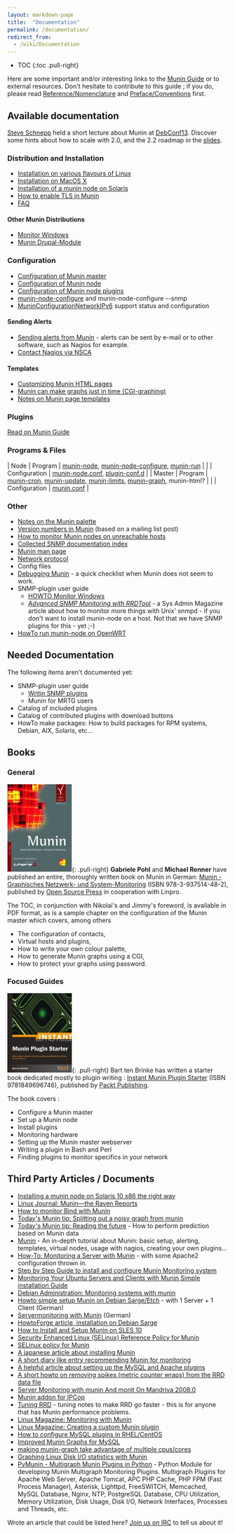```yaml
---
layout: markdown-page
title:  "Documentation"
permalink: /documentation/
redirect_from:
  - /wiki/Documentation
---
```


* TOC
{:toc .pull-right}

Here are some important and/or interesting links to the [Munin Guide](http://guide.munin-monitoring.org/) or to external
resources. Don't hesitate to contribute to this guide ; if you do, please read [Reference/Nomenclature](https://munin.readthedocs.org/en/latest/reference/nomenclature.html)
and [Preface/Conventions](https://munin.readthedocs.org/en/latest/preface/conventions.html) first.

## Available documentation
[Steve Schnepp](/community/#steve-schnepp-developer-project-admin) held a short lecture about Munin at
[​DebConf13](http://debconf13.debconf.org/). Discover some hints about how to scale with 2.0, and the 2.2 roadmap in the
[​slides](http://snide.free.fr/munin/dc13/).

### Distribution and Installation
- [Installation on various flavours of Linux](http://munin-monitoring.org/wiki/MuninInstallationLinux)
- [Installation on MacOS X](http://munin-monitoring.org/wiki/MuninInstallationDarwin)
- [Installation of a munin node on Solaris](http://munin-monitoring.org/wiki/MuninInstallationSolaris)
- [How to enable TLS in Munin](http://munin-monitoring.org/wiki/MuninConfigurationNetworkTLS)
- [FAQ](http://munin-monitoring.org/wiki/faq)

#### Other Munin Distributions
- [Monitor Windows](http://munin-monitoring.org/wiki/HowToMonitorWindows)
- [Munin Drupal-Module](https://drupal.org/project/munin)

### Configuration
- [Configuration of Munin master](http://munin-monitoring.org/wiki/munin.conf)
- [Configuration of Munin node](http://munin-monitoring.org/wiki/munin-node.conf)
- [​Configuration of Munin node plugins](https://munin.readthedocs.org/en/latest/plugin/use.html#configuring")
- [munin-node-configure](http://munin-monitoring.org/wiki/munin-node-configure) and munin-node-configure --snmp
- [MuninConfigurationNetworkIPv6](http://munin-monitoring.org/wiki/MuninConfigurationNetworkIPv6) support status and configuration

#### Sending Alerts
- [Sending alerts from Munin](http://munin-monitoring.org/wiki/HowToContact) - alerts can be sent by e-mail or to other software, such as Nagios for example.
- [Contact Nagios via NSCA](http://munin-monitoring.org/wiki/HowToContactNagios)

#### Templates
- [Customizing Munin HTML pages](http://munin-monitoring.org/wiki/Munin_additional_templates)
- [Munin can make graphs just in time (CGI-graphing)](http://munin-monitoring.org/wiki/MuninConfigurationMasterCGI)
- [Notes on Munin page templates](http://munin-monitoring.org/wiki/MuninTemplates)

### Plugins
[Read on Munin Guide](http://munin-monitoring.org/wiki/plugins)

### Programs & Files

| Node   | Program       | [munin-node](http://munin-monitoring.org/wiki/munin-node), [munin-node-configure](http://munin-monitoring.org/wiki/munin-node-configure), [munin-run](http://munin-monitoring.org/wiki/munin-run) |
|        | Configuration | [munin-node.conf](http://munin-monitoring.org/wiki/munin-node.conf), [plugin-conf.d](http://munin-monitoring.org/wiki/plugin-conf.d) |
| Master | Program       | [munin-cron](http://munin-monitoring.org/wiki/munin-cron), [munin-update](http://munin-monitoring.org/wiki/munin-update), [munin-limits](http://munin-monitoring.org/wiki/munin-limits), [munin-graph](http://munin-monitoring.org/wiki/munin-graph), munin-html? |
|        | Configuration | [munin.conf](http://munin-monitoring.org/wiki/munin.conf) |

### Other
- [Notes on the Munin palette](http://munin-monitoring.org/wiki/MuninPalette)
- [Version numbers in Munin](http://munin-monitoring.org/wiki/MuninVersioning) (based on a mailing list post)
- [How to monitor Munin nodes on unreachable hosts](http://munin-monitoring.org/wiki/BouncingMunin)
- [Collected SNMP documentation index](http://munin-monitoring.org/wiki/SNMP)
- [Munin man page](http://munin-monitoring.org/wiki/munin-man)
- [Network protocol](http://munin-monitoring.org/wiki/network-protocol)
- Config files
- [Debugging Munin](http://munin-monitoring.org/wiki/Debugging_Munin) - a quick checklist when Munin does not seem to work.
- SNMP-plugin user guide
    - [HOWTO Monitor Windows](http://munin-monitoring.org/wiki/HowToMonitorWindows)
    - *[Advanced SNMP Monitoring with RRDTool](http://www.samag.com/documents/s=9368/sam0311h/0311h.htm)* - a Sys Admin
    Magazine article about how to monitor more things with Unix' snmpd - if you don't want to install munin-node on a host.
    Not that we have SNMP plugins for this - yet ;-)
- [HowTo run munin-node on OpenWRT](http://munin-monitoring.org/wiki/HowToOpenWRT)

## Needed Documentation
The following items aren't documented yet:

- SNMP-plugin user guide
    - [Writin SNMP plugins](http://munin-monitoring.org/wiki/Writing_SNMP-plugins)
    - Munin for MRTG users
- Catalog of included plugins
- Catalog of contributed plugins with download buttons
- HowTo make packages: How to build packages for RPM systems, Debian, AIX, Solaris, etc...

## Books

### General
![Munin - Graphisches Netzwerk- und System-Monitoring](/assets/img/documentation/munin-graphisches-netzwerk-und-system-monitoring.jpg){: .pull-right}
**Gabriele Pohl** and **Michael Renner** have published an entire, thoroughly written book on Munin in German:
[Munin - Graphisches Netzwerk- und System-Monitoring](http://www.amazon.de/Munin-Graphisches-System-Monitoring-Gabriele-Pohl/dp/3937514481)
(ISBN 978-3-937514-48-2), published by [​Open Source Press](https://www.opensourcepress.de/) in cooperation with Linpro.

The ​TOC, in conjunction with Nikolai's and Jimmy's foreword, is available in ​PDF format, as is a ​sample chapter on the
configuration of the Munin master which covers, among others

- The configuration of contacts,
- Virtual hosts and plugins,
- How to write your own colour palette,
- How to generate Munin graphs using a CGI,
- How to protect your graphs using password.

### Focused Guides
![​Instant Munin Plugin Starter](/assets/img/documentation/instant-munin-plugin-starter.jpg){: .pull-right}
Bart ten Brinke has written a starter book dedicated mostly to plugin writing :
[​Instant Munin Plugin Starter](https://www.packtpub.com/networking-and-servers/instant-munin-plugin-starter-instant)
(ISBN 9781849696746), published by ​[Packt Publishing](https://www.packtpub.com/).

The book covers :

- Configure a Munin master
- Set up a Munin node
- Install plugins
- Monitoring hardware
- Setting up the Munin master webserver
- Writing a plugin in Bash and Perl
- Finding plugins to monitor specifics in your network

## Third Party Articles / Documents
- [Installing a munin node on Solaris 10 x86 the right way](http://bulldogdata.com/installing-a-munin-node-on-solaris-10-x86-the-right-way)
- [Linux Journal: Munin—the Raven Reports](http://www.linuxjournal.com/article/10248)
- [How to monitor Bind with Munin](http://blog.larsstrand.no/2008/02/how-to-monitor-bind-with-munin.html)
- [Today's Munin tip: Splitting out a noisy graph from munin](http://ingvar.blog.linpro.no/2008/04/07/todays-munin-tip-splitting-out-a-noisy-graph-from-munin/)
- [Today's Munin tip: Reading the future](http://ingvar.blog.linpro.no/2008/11/13/todays-munin-tip-reading-the-future/) - How to perform prediction based on Munin data
- [Munin](http://waste.mandragor.org/munin_tutorial/munin.html) - An in-depth tutorial about Munin: basic setup, alerting, templates, virtual nodes, usage with nagios, creating your own plugins...
- [How-To: Monitoring a Server with Munin](http://www.debuntu.org/how-to-monitoring-a-server-with-munin) - with some Apache2 configuration thrown in.
- [Step by Step Guide to install and configure Munin Monitoring system](http://www.debianhelp.co.uk/munin.htm)
- [Monitoring Your Ubuntu Servers and Clients with Munin Simple installation Guide](http://www.debianadmin.com/monitor-servers-and-clients-using-munin-in-ubuntu.html)
- [Debian Administration: Monitoring systems with munin](http://www.debian-administration.org/articles/229)
- [Howto simple setup Munin on Debian Sarge/Etch](http://helmschrott.de/blog/server-statistik-unter-debian-mit-munin/) - with 1 Server + 1 Client (German)
- [Servermonitoring with Munin](http://nitek.bloggt.es/2008/04/09/servermonitoring-mit-munin/) (German)
- [HowtoForge article, installation on Debian Sarge](http://howtoforge.com/server_monitoring_monit_munin)
- [How to Install and Setup Munin on SLES 10](http://www.novell.com/coolsolutions/feature/17913.html)
- [Security Enhanced Linux (SELinux) Reference Policy for Munin](http://oss.tresys.com/docs/refpolicy/api/services_munin.html)
- [SELinux policy for Munin](http://www.nsa.gov/selinux/list-archive/0509/12676.cfm)
- [A japanese article about installing Munin](http://gigazine.net/index.php?/news/comments/20060904_munin/)
- [A short diary like entry recommending Munin for monitoring](http://www.hackitlinux.com/50226711/monitoring_servers_using_munin.php)
- [A helpful article about setting up the MySQL and Apache plugins](http://www.felinae.co.uk/blog/blog4.php/munin/)
- [A short howto on removing spikes (metric counter wraps) from the RRD data file](http://munin-monitoring.org/wiki/SpikeRemoval)
- [Server Monitoring with munin And monit On Mandriva 2008.0](http://www.howtoforge.com/server-monitoring-with-munin-monit-mandriva2008.0)
- [Munin addon for IPCop](http://www.ban-solms.de/t/IPCop-munin.html)
- [Tuning RRD](http://oss.oetiker.ch/rrdtool-trac/wiki/TuningRRD) - tuning notes to make RRD go faster - this is for anyone that has Munin performance problems.
- [Linux Magazine: Monitoring with Munin](http://www.linux-mag.com/id/6292/)
- [Linux Magazine: Creating a custom Munin plugin](http://www.linux-magazine.com/Issues/2009/104/Building-a-Munin-Plugin)
- [How to configure MySQL plugins in RHEL/CentOS](http://www.mbrando.com/2007/08/06/how-to-get-your-mysql-munin-graphs-working/)
- [Improved Munin Graphs for MySQL](http://oierud.net/bliki/ImprovedMuninGraphsForMySQL.html)
- [making munin-graph take advantage of multiple cpus/cores](http://blog.apokalyptik.com/2009/01/23/making-munin-graph-take-advantage-of-multiple-cpuscores/)
- [Graphing Linux Disk I/O statistics with Munin](http://blogs.amd.co.at/robe/2008/12/graphing-linux-disk-io-statistics-with-munin.html)
- [PyMunin - Multigraph Munin Plugins in Python](http://aouyar.github.com/PyMunin/) - Python Module for developing Munin Multigraph Monitoring Plugins. Multigraph Plugins for Apache Web Server, Apache Tomcat, APC PHP Cache, PHP FPM (Fast Process Manager), Asterisk, Lighttpd, FreeSWITCH, Memcached, MySQL Database, Nginx, NTP, PostgreSQL Database, CPU Utilization, Memory Utilization, Disk Usage, Disk I/O, Network Interfaces, Processes and Threads, etc.

Wrote an article that could be listed here? [Join us on IRC](/community/#internet-relay-chat) to tell us about it!
